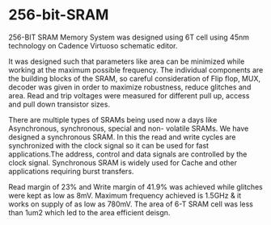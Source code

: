 # 256-bit-SRAM
256-BIT SRAM Memory System was designed using 6T cell using 45nm technology on Cadence Virtuoso schematic editor.

It was designed such that parameters like area can be minimized while working at the maximum possible frequency. 
The individual components are the building blocks of the SRAM, so careful consideration of Flip flop, MUX, decoder 
was given in order to maximize robustness, reduce glitches and area. 
Read and trip voltages were measured for different pull up, access and pull down transistor sizes. 

There are multiple types of SRAMs being used now a days like Asynchronous, synchronous, special and non- volatile SRAMs. 
We have designed a synchronous SRAM. In this the read and write cycles are synchronized with the clock signal so it can
be used for fast applications.The address, control and data signals are controlled by the clock signal. 
Synchronous SRAM is widely used for Cache and other applications requiring burst transfers.

Read margin of 23% and Write margin of 41.9% was achieved while glitches were kept as low as 8mV.
Maximum frequency achieved is 1.5GHz & it works on supply of as low as 780mV.
The area of 6-T SRAM cell was less than 1um2 which led to the area efficient deisgn.
